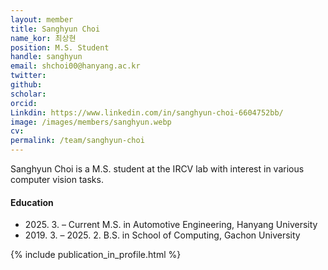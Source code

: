 ```yaml
---
layout: member
title: Sanghyun Choi
name_kor: 최상현
position: M.S. Student
handle: sanghyun
email: shchoi00@hanyang.ac.kr
twitter: 
github: 
scholar: 
orcid: 
Linkdin: https://www.linkedin.com/in/sanghyun-choi-6604752bb/
image: /images/members/sanghyun.webp
cv: 
permalink: /team/sanghyun-choi
---
```


Sanghyun Choi is a M.S. student at the IRCV lab with interest in various computer vision tasks.


#### Education

<ul class="chronological">
  <li><span>2025. 3. – Current</span> M.S. in Automotive Engineering, Hanyang University</li>
  <li><span>2019. 3. – 2025. 2.</span> B.S. in School of Computing, Gachon University</li>
</ul>

{% include publication_in_profile.html %}
